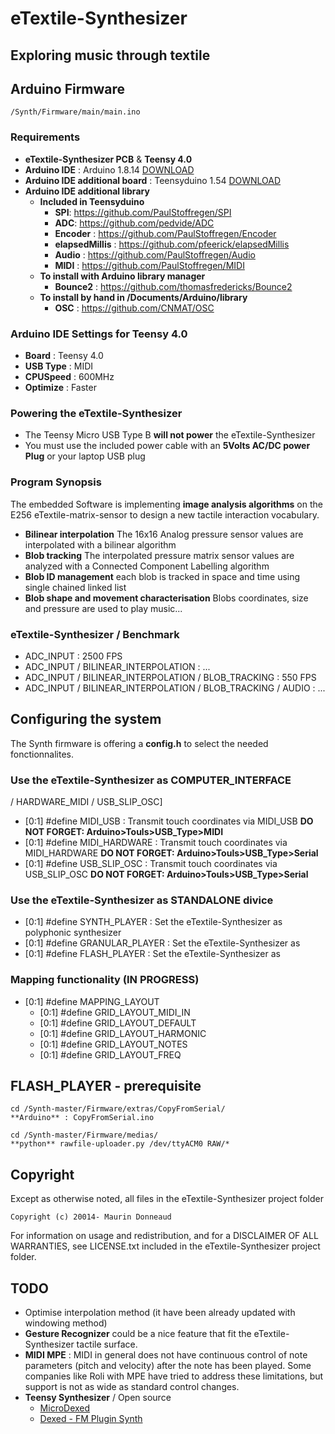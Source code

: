 # eTextile-Synthesizer
## Exploring music through textile

## Arduino Firmware
    /Synth/Firmware/main/main.ino
 
### Requirements
- **eTextile-Synthesizer PCB** & **Teensy 4.0**
- **Arduino IDE** : Arduino 1.8.14 [DOWNLOAD](https://www.arduino.cc/en/Main/Software)
- **Arduino IDE additional board** : Teensyduino 1.54 [DOWNLOAD](https://www.pjrc.com/teensy/td_download.html)
- **Arduino IDE additional library**
  - **Included in Teensyduino**
    - **SPI**: https://github.com/PaulStoffregen/SPI
    - **ADC**: https://github.com/pedvide/ADC
    - **Encoder** : https://github.com/PaulStoffregen/Encoder 
    - **elapsedMillis** : https://github.com/pfeerick/elapsedMillis
    - **Audio** : https://github.com/PaulStoffregen/Audio
    - **MIDI** : https://github.com/PaulStoffregen/MIDI
  - **To install with Arduino library manager**
    - **Bounce2** : https://github.com/thomasfredericks/Bounce2
  - **To install by hand in /Documents/Arduino/library**
    - **OSC** : https://github.com/CNMAT/OSC

### Arduino IDE Settings for Teensy 4.0
- **Board** :     Teensy 4.0
- **USB Type** :  MIDI
- **CPUSpeed** :  600MHz
- **Optimize** :  Faster

### Powering the eTextile-Synthesizer
- The Teensy Micro USB Type B **will not power** the eTextile-Synthesizer
- You must use the included power cable with an **5Volts AC/DC power Plug** or your laptop USB plug

### Program Synopsis
The embedded Software is implementing **image analysis algorithms** on the E256 eTextile-matrix-sensor to design a new tactile interaction vocabulary.
- **Bilinear interpolation** The 16x16 Analog pressure sensor values are interpolated with a bilinear algorithm
- **Blob tracking** The interpolated pressure matrix sensor values are analyzed with a Connected Component Labelling algorithm
- **Blob ID management** each blob is tracked in space and time using single chained linked list
- **Blob shape and movement characterisation** Blobs coordinates, size and pressure are used to play music...

### eTextile-Synthesizer / Benchmark
  - ADC_INPUT : 2500 FPS
  - ADC_INPUT / BILINEAR_INTERPOLATION : ...
  - ADC_INPUT / BILINEAR_INTERPOLATION / BLOB_TRACKING : 550 FPS
  - ADC_INPUT / BILINEAR_INTERPOLATION / BLOB_TRACKING / AUDIO : ...

## Configuring the system
The Synth firmware is offering a **config.h** to select the needed fonctionnalites. 

### Use the eTextile-Synthesizer as COMPUTER_INTERFACE
 / HARDWARE_MIDI / USB_SLIP_OSC]
- [0:1] #define MIDI_USB : Transmit touch coordinates via MIDI_USB **DO NOT FORGET: Arduino>Touls>USB_Type>MIDI**
- [0:1] #define MIDI_HARDWARE : Transmit touch coordinates via MIDI_HARDWARE **DO NOT FORGET: Arduino>Touls>USB_Type>Serial**
- [0:1] #define USB_SLIP_OSC : Transmit touch coordinates via USB_SLIP_OSC **DO NOT FORGET: Arduino>Touls>USB_Type>Serial**

### Use the eTextile-Synthesizer as STANDALONE divice
- [0:1] #define SYNTH_PLAYER : Set the eTextile-Synthesizer as polyphonic synthesizer
- [0:1] #define GRANULAR_PLAYER : Set the eTextile-Synthesizer as
- [0:1] #define FLASH_PLAYER : Set the eTextile-Synthesizer as 

### Mapping functionality (IN PROGRESS)
- [0:1] #define MAPPING_LAYOUT
  - [0:1] #define GRID_LAYOUT_MIDI_IN
  - [0:1] #define GRID_LAYOUT_DEFAULT
  - [0:1] #define GRID_LAYOUT_HARMONIC
  - [0:1] #define GRID_LAYOUT_NOTES
  - [0:1] #define GRID_LAYOUT_FREQ

## FLASH_PLAYER - prerequisite

    cd /Synth-master/Firmware/extras/CopyFromSerial/
    **Arduino** : CopyFromSerial.ino 
    
    cd /Synth-master/Firmware/medias/
    **python** rawfile-uploader.py /dev/ttyACM0 RAW/*

## Copyright
Except as otherwise noted, all files in the eTextile-Synthesizer project folder

    Copyright (c) 20014- Maurin Donneaud

For information on usage and redistribution, and for a DISCLAIMER OF ALL
WARRANTIES, see LICENSE.txt included in the eTextile-Synthesizer project folder.

## TODO
- Optimise interpolation method (it have been already updated with windowing method)
- **Gesture Recognizer** could be a nice feature that fit the eTextile-Synthesizer tactile surface.
- **MIDI MPE** : MIDI in general does not have continuous control of note parameters (pitch and velocity) after the note has been played. Some companies like Roli with MPE have tried to address these limitations, but support is not as wide as standard control changes.
- **Teensy Synthesizer** / Open source
    - [MicroDexed](https://www.parasitstudio.de/)
    - [Dexed - FM Plugin Synth](https://github.com/asb2m10/dexed)
